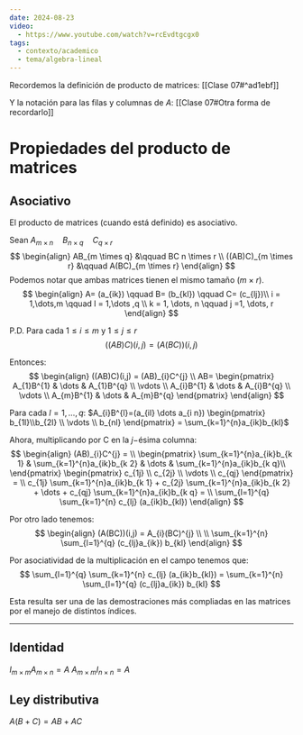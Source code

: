 ```yaml
---
date: 2024-08-23
video:
  - https://www.youtube.com/watch?v=rcEvdtgcgx0
tags:
  - contexto/academico
  - tema/algebra-lineal
---
```


Recordemos la definición de producto de matrices:
[[Clase 07#^ad1ebf]] 

Y la notación para las filas y columnas de $A$: [[Clase 07#Otra forma de recordarlo]]


# Propiedades del producto de matrices


## Asociativo

El producto de matrices (cuando está definido) es asociativo.

Sean $A_{m \times n}\quad B_{n \times q} \quad C_{q \times r}$
$$
\begin{align}
AB_{m \times q} &\qquad BC n \times r \\
((AB)C)_{m \times r} &\qquad A(BC)_{m \times r}
\end{align}
$$
Podemos notar que ambas matrices tienen el mismo tamaño $(m \times r)$. 
$$
\begin{align}
A= (a_{ik}) \qquad B= (b_{kl}) \qquad C= (c_{lj})\\
i = 1,\dots,m \qquad l = 1,\dots ,q \\
k = 1, \dots, n \qquad j =1, \dots, r
\end{align}
$$

P.D. Para cada $1 \leq i \leq m$ y $1 \leq j \leq r$
$$
((AB)C)(i,j) = (A(BC))(i,j)
$$

Entonces:
$$
\begin{align}
((AB)C)(i,j) = (AB)_{i}C^{j}  \\
AB= \begin{pmatrix}
A_{1}B^{1} & \dots & A_{1}B^{q} \\
\vdots \\
A_{i}B^{1} & \dots & A_{i}B^{q} \\
\vdots \\
A_{m}B^{1} & \dots & A_{m}B^{q}
\end{pmatrix}
\end{align}
$$

Para cada $l= 1, \dots , q$: $A_{i}B^{l}=(a_{il} \dots a_{i n}) \begin{pmatrix} b_{1l}\\b_{2l} \\ \vdots \\ b_{nl} \end{pmatrix} = \sum_{k=1}^{n}a_{ik}b_{kl}$

Ahora, multiplicando por C en la $j-$ésima columna:
$$
\begin{align}
(AB)_{i}C^{j} =   \\
\begin{pmatrix}
\sum_{k=1}^{n}a_{ik}b_{k 1}  & \sum_{k=1}^{n}a_{ik}b_{k 2}  & \dots  & \sum_{k=1}^{n}a_{ik}b_{k q}\\
\end{pmatrix}
\begin{pmatrix}
c_{1j} \\ c_{2j} \\ \vdots \\ c_{qj}
\end{pmatrix} =  \\
c_{1j} \sum_{k=1}^{n}a_{ik}b_{k 1} + c_{2j} \sum_{k=1}^{n}a_{ik}b_{k 2}  + \dots  + c_{qj} \sum_{k=1}^{n}a_{ik}b_{k q} =  \\
\sum_{l=1}^{q} \sum_{k=1}^{n} c_{lj} (a_{ik}b_{kl})
\end{align}
$$

Por otro lado tenemos:
$$
\begin{align}
(A(BC))(i,j) = A_{i}(BC)^{j} \\
 \\
\sum_{k=1}^{n} \sum_{l=1}^{q} (c_{lj}a_{ik}) b_{kl}
\end{align}
$$

Por asociatividad de la multiplicación en el campo tenemos que:
$$
\sum_{l=1}^{q} \sum_{k=1}^{n} c_{lj} (a_{ik}b_{kl}) = \sum_{k=1}^{n} \sum_{l=1}^{q} (c_{lj}a_{ik}) b_{kl}
$$

Esta resulta ser una de las demostraciones más compliadas en las matrices por el manejo de distintos índices.

---

## Identidad

$I_{m \times m}A_{m \times n} = A$
$A_{m \times m}I_{n \times n} = A$


## Ley distributiva



$A(B+C) = AB + AC$

